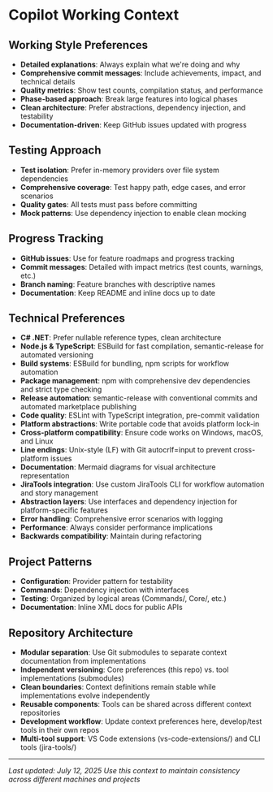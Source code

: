 ﻿# Copilot Working Context

##  **Working Style Preferences**
- **Detailed explanations**: Always explain what we're doing and why
- **Comprehensive commit messages**: Include achievements, impact, and technical details
- **Quality metrics**: Show test counts, compilation status, and performance
- **Phase-based approach**: Break large features into logical phases
- **Clean architecture**: Prefer abstractions, dependency injection, and testability
- **Documentation-driven**: Keep GitHub issues updated with progress

##  **Testing Approach**
- **Test isolation**: Prefer in-memory providers over file system dependencies
- **Comprehensive coverage**: Test happy path, edge cases, and error scenarios
- **Quality gates**: All tests must pass before committing
- **Mock patterns**: Use dependency injection to enable clean mocking

##  **Progress Tracking**
- **GitHub issues**: Use for feature roadmaps and progress tracking
- **Commit messages**: Detailed with impact metrics (test counts, warnings, etc.)
- **Branch naming**: Feature branches with descriptive names
- **Documentation**: Keep README and inline docs up to date

##  **Technical Preferences**
- **C# .NET**: Prefer nullable reference types, clean architecture
- **Node.js & TypeScript**: ESBuild for fast compilation, semantic-release for automated versioning
- **Build systems**: ESBuild for bundling, npm scripts for workflow automation
- **Package management**: npm with comprehensive dev dependencies and strict type checking
- **Release automation**: semantic-release with conventional commits and automated marketplace publishing
- **Code quality**: ESLint with TypeScript integration, pre-commit validation
- **Platform abstractions**: Write portable code that avoids platform lock-in
- **Cross-platform compatibility**: Ensure code works on Windows, macOS, and Linux
- **Line endings**: Unix-style (LF) with Git autocrlf=input to prevent cross-platform issues
- **Documentation**: Mermaid diagrams for visual architecture representation
- **JiraTools integration**: Use custom JiraTools CLI for workflow automation and story management
- **Abstraction layers**: Use interfaces and dependency injection for platform-specific features
- **Error handling**: Comprehensive error scenarios with logging
- **Performance**: Always consider performance implications
- **Backwards compatibility**: Maintain during refactoring

##  **Project Patterns**
- **Configuration**: Provider pattern for testability
- **Commands**: Dependency injection with interfaces
- **Testing**: Organized by logical areas (Commands/, Core/, etc.)
- **Documentation**: Inline XML docs for public APIs

##  **Repository Architecture**
- **Modular separation**: Use Git submodules to separate context documentation from implementations
- **Independent versioning**: Core preferences (this repo) vs. tool implementations (submodules)
- **Clean boundaries**: Context definitions remain stable while implementations evolve independently
- **Reusable components**: Tools can be shared across different context repositories
- **Development workflow**: Update context preferences here, develop/test tools in their own repos
- **Multi-tool support**: VS Code extensions (vs-code-extensions/) and CLI tools (jira-tools/)

---
*Last updated: July 12, 2025*
*Use this context to maintain consistency across different machines and projects*
